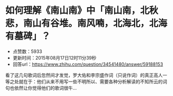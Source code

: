 # 如何理解《南山南》中「南山南，北秋悲，南山有谷堆。南风喃，北海北，北海有墓碑」？
- 点赞数：5933
- 更新时间：2015年08月17日12时11分39秒
- 回答url：https://www.zhihu.com/question/34541480/answer/59188153
<body>
 <p data-pid="bZgUter3">看了这几句歌词后忽然间才发觉，罗大佑和李宗盛作词（只说作词）的真正高人一等之处就在于：他们从来不用写一些不明所以、需要各种分析解读的不知所云的词句也依然让你觉得他们的歌词很牛…</p>
</body>